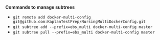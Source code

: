 __Commands to manage subtrees__
  * `git remote add docker-multi-config git@github.com:KaplanTestPrep/NursingMultiDockerConfig.git`
  * `git subtree add --prefix=ebs_multi docker-multi-config master`
  * `git subtree pull --prefix=ebs_multi docker-multi-config master`
